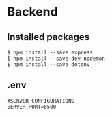 # Backend

## Installed packages

```
$ npm install --save express
$ npm install --save-dev nodemon
$ npm install --save dotenv
```
## .env
```
#SERVER CONFIGURATIONS
SERVER_PORT=8500
```